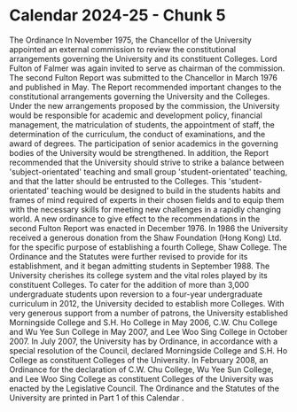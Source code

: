 # Calendar 2024-25 - Chunk 5

<!-- Chunk tokens: 511, Enriched tokens: 513 -->

The Ordinance
In  November 1975, the Chancellor of the University appointed an external commission to review the constitutional arrangements governing the University and its constituent Colleges. Lord Fulton of Falmer was again invited to serve as chairman of the commission.
The second Fulton Report was submitted to the Chancellor in March 1976 and published in May. The Report recommended important changes to the constitutional arrangements governing the University and the Colleges. Under the  new arrangements proposed by the commission, the University would be responsible for academic and development policy, financial management, the matriculation of students, the appointment of staff, the determination of the curriculum, the conduct of examinations, and the award of degrees. The participation of senior academics in the governing bodies of the University would be strengthened. In addition, the Report recommended that the University should strive to strike a balance between 'subject-orientated' teaching and small group 'student-orientated' teaching, and that the latter should be entrusted to the Colleges. This 'student-orientated' teaching would be designed to build in the students habits and frames of mind required of experts in their chosen fields and to equip them with the necessary skills for meeting new challenges in a rapidly changing world. A new ordinance to give effect to the recommendations in the second Fulton Report was enacted in December 1976.
In  1986  the  University  received  a  generous  donation  from  the  Shaw Foundation (Hong Kong) Ltd. for the specific purpose of establishing a fourth College, Shaw College. The Ordinance and the Statutes were further revised to provide for its establishment, and it began admitting students in September 1988.
The University cherishes its college system and the vital roles played by its constituent Colleges. To cater for the addition of more than 3,000 undergraduate students upon reversion to a four-year undergraduate curriculum in 2012, the University decided to establish more Colleges. With very generous support from a number of patrons, the University established Morningside College and S.H. Ho College in May 2006, C.W. Chu College and Wu Yee Sun College in May 2007, and Lee Woo Sing College in October 2007. In July 2007, the University has by Ordinance, in accordance with a special resolution of the Council, declared Morningside College and S.H. Ho College as constituent Colleges of the University. In February 2008, an Ordinance for the declaration of C.W. Chu College, Wu Yee Sun College, and Lee Woo Sing College as constituent Colleges of the University was enacted by the Legislative Council.
The Ordinance and the Statutes of the University are printed in Part 1 of this Calendar .